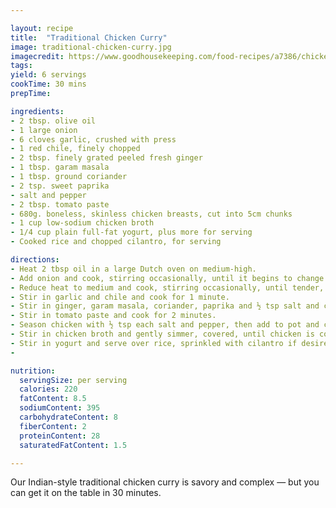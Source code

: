```yaml
---

layout: recipe
title:  "Traditional Chicken Curry"
image: traditional-chicken-curry.jpg
imagecredit: https://www.goodhousekeeping.com/food-recipes/a7386/chicken-curry/
tags: 
yield: 6 servings
cookTime: 30 mins
prepTime: 

ingredients: 
- 2 tbsp. olive oil
- 1 large onion
- 6 cloves garlic, crushed with press
- 1 red chile, finely chopped
- 2 tbsp. finely grated peeled fresh ginger
- 1 tbsp. garam masala
- 1 tbsp. ground coriander
- 2 tsp. sweet paprika
- salt and pepper
- 2 tbsp. tomato paste
- 680g. boneless, skinless chicken breasts, cut into 5cm chunks
- 1 cup low-sodium chicken broth
- 1/4 cup plain full-fat yogurt, plus more for serving
- Cooked rice and chopped cilantro, for serving

directions: 
- Heat 2 tbsp oil in a large Dutch oven on medium-high.
- Add onion and cook, stirring occasionally, until it begins to change colour.
- Reduce heat to medium and cook, stirring occasionally, until tender, 3 to 4 minutes more.
- Stir in garlic and chile and cook for 1 minute.
- Stir in ginger, garam masala, coriander, paprika and ½ tsp salt and cook, stirring, 2 minutes.
- Stir in tomato paste and cook for 2 minutes.
- Season chicken with ½ tsp each salt and pepper, then add to pot and cook, tossing occasionally, until no longer pink, 5 minutes.
- Stir in chicken broth and gently simmer, covered, until chicken is cooked through, 6 to 8 minutes.
- Stir in yogurt and serve over rice, sprinkled with cilantro if desired.
- 

nutrition: 
  servingSize: per serving
  calories: 220
  fatContent: 8.5
  sodiumContent: 395
  carbohydrateContent: 8
  fiberContent: 2
  proteinContent: 28
  saturatedFatContent: 1.5

--- 
```


Our Indian-style traditional chicken curry is savory and complex — but you can get it on the table in 30 minutes.

